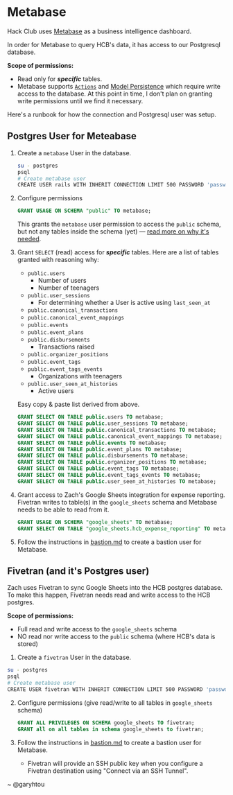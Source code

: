 # Metabase

Hack Club uses [Metabase](https://www.metabase.com/) as a business intelligence
dashboard.

In order for Metabase to query HCB's data, it has access to our Postgresql
database.

**Scope of permissions:**

- Read only for **_specific_** tables.
- Metabase supports
  [`Actions`](https://www.metabase.com/docs/latest/databases/users-roles-privileges#privileges-to-enable-actions)
  and [Model Persistence](https://www.metabase.com/docs/latest/databases/users-roles-privileges#privileges-to-enable-model-persistence)
  which require write access to the database. At this point in time, I don't
  plan on granting write permissions until we find it necessary.

Here's a runbook for how the connection and Postgresql user was setup.

## Postgres User for Meteabase

1. Create a `metabase` User in the database.
   ```bash
   su - postgres
   psql
   # Create metabase user
   CREATE USER rails WITH INHERIT CONNECTION LIMIT 500 PASSWORD 'password here';
   ```

2. Configure permissions
   ```sql
   GRANT USAGE ON SCHEMA "public" TO metabase;
   ```

   This grants the `metabase` user permission to access the `public` schema, but
   not any tables inside the schema (yet) —
   [read more on why it's needed](https://stackoverflow.com/questions/17338621/what-does-grant-usage-on-schema-do-exactly).

3. Grant `SELECT` (read) access for **_specific_** tables.
   Here are a list of tables granted with reasoning why:
    - `public.users`
        - Number of users
        - Number of teenagers
    - `public.user_sessions`
        - For determining whether a User is active using `last_seen_at`
    - `public.canonical_transactions`
    - `public.canonical_event_mappings`
    - `public.events`
    - `public.event_plans`
    - `public.disbursements`
        - Transactions raised
    - `public.organizer_positions`
    - `public.event_tags`
    - `public.event_tags_events`
        - Organizations with teenagers
    - `public.user_seen_at_histories`
        - Active users

   Easy copy & paste list derived from above.
   ```sql
   GRANT SELECT ON TABLE public.users TO metabase;
   GRANT SELECT ON TABLE public.user_sessions TO metabase;
   GRANT SELECT ON TABLE public.canonical_transactions TO metabase;
   GRANT SELECT ON TABLE public.canonical_event_mappings TO metabase;
   GRANT SELECT ON TABLE public.events TO metabase;
   GRANT SELECT ON TABLE public.event_plans TO metabase;
   GRANT SELECT ON TABLE public.disbursements TO metabase;
   GRANT SELECT ON TABLE public.organizer_positions TO metabase;
   GRANT SELECT ON TABLE public.event_tags TO metabase;
   GRANT SELECT ON TABLE public.event_tags_events TO metabase;
   GRANT SELECT ON TABLE public.user_seen_at_histories TO metabase;
   ```

4. Grant access to Zach's Google Sheets integration for expense reporting.
   Fivetran writes to table(s) in the `google_sheets` schema and Metabase needs
   to be able to read from it.
   ```sql
   GRANT USAGE ON SCHEMA "google_sheets" TO metabase;
   GRANT SELECT ON TABLE "google_sheets.hcb_expense_reporting" TO metabase;
   ```

5. Follow the instructions in [bastion.md](bastion.md) to create a bastion user
   for Metabase.

## Fivetran (and it's Postgres user)

Zach uses Fivetran to sync Google Sheets into the HCB postgres database. To make
this happen, Fivetran needs read and write access to the HCB postgres.

**Scope of permissions:**

- Full read and write access to the `google_sheets` schema
- NO read nor write access to the `public` schema (where HCB's data is stored)

1. Create a `fivetran` User in the database.

```bash
su - postgres
psql
# Create metabase user
CREATE USER fivetran WITH INHERIT CONNECTION LIMIT 500 PASSWORD 'password here';
```

2. Configure permissions (give read/write to all tables in `google_sheets`
   schema)
   ```sql
   GRANT ALL PRIVILEGES ON SCHEMA google_sheets TO fivetran;
   GRANT all on all tables in schema google_sheets to fivetran;
   ```

3. Follow the instructions in [bastion.md](bastion.md) to create a bastion user
   for Metabase.
    - Fivetran will provide an SSH public key when you configure a Fivetran
      destination using "Connect via an SSH Tunnel".

~ @garyhtou
